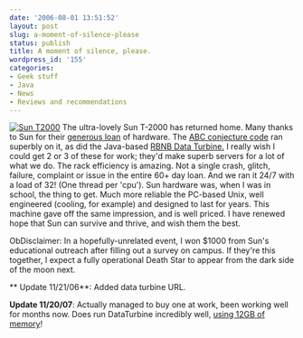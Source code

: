 ```yaml
---
date: '2006-08-01 13:51:52'
layout: post
slug: a-moment-of-silence-please
status: publish
title: A moment of silence, please.
wordpress_id: '155'
categories:
- Geek stuff
- Java
- News
- Reviews and recommendations
---
```


[![Sun T2000](http://www.phfactor.net/wp-pics/t2000.png)](http://blogs.sun.com/roller/page/jonathan/20060224) The ultra-lovely Sun T-2000 has returned home. Many thanks to Sun for their [generous loan](http://www.phfactor.net/wp/2006/05/16/sun-gets-generous/) of hardware. The [ABC conjecture code](http://www.phfactor.net/abc/) ran superbly on it, as did the Java-based [RBNB Data Turbine.](http://dataturbine.org/) I really wish I could get 2 or 3 of these for work; they'd make superb servers for a lot of what we do. The rack efficiency is amazing. Not a single crash, glitch, failure, complaint or issue in the entire 60+ day loan. And we ran it 24/7 with a load of 32! (One thread per 'cpu'). Sun hardware was, when I was in school, the thing to get. Much more reliable the PC-based Unix, well engineered (cooling, for example) and designed to last for years. This machine gave off the same impression, and is well priced. I have renewed hope that Sun can survive and thrive, and wish them the best.

ObDisclaimer: In a hopefully-unrelated event, I won $1000 from Sun's educational outreach after filling out a survey on campus. If they're this together, I expect a fully operational Death Star to appear from the dark side of the moon next.

** Update 11/21/06**: Added data turbine URL.

**Update 11/20/07**: Actually managed to buy one at work, been working well for months now. Does run DataTurbine incredibly well, [using 12GB of memory](http://dataturbine.org/content/64-bit-java-dataturbine)!
